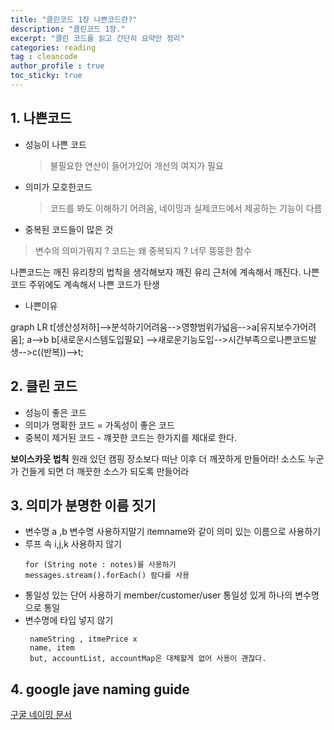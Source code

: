 ```yaml
---
title: "클린코드 1장 나쁜코드란?"
description: "클린코드 1장."
excerpt: "클린 코드를 읽고 간단히 요약만 정리"
categories: reading
tag : cleancode
author_profile : true 
toc_sticky: true
---
```


## 1. 나쁜코드 
- 성능이 나쁜 코드 
  >불필요한 연산이 들어가있어 개선의 여지가 필요

- 의미가 모호한코드
  > 코드를 봐도 이해하기 어려움, 네이밍과 실제코드에서 제공하는 기능이 다름 

- 중복된 코드들이 많은 것
 > 변수의 의미가뭐지 ? 코드는 왜 중복되지 ? 너무 뚱뚱한 함수

나쁜코드는 깨진 유리창의 법칙을 생각해보자 
깨진 유리 근처에 계속해서 깨진다. 나쁜 코드 주위에도 계속해서 나쁜 코드가 탄생

- 나쁜이유 
  
<div class="mermaid">
graph LR
t[생산성저하]-->분석하기어려움-->영향범위가넓음-->a[유지보수가어려움]; a-->b
b[새로운시스템도입필요] -->새로운기능도입-->시간부족으로나쁜코드발생-->c((반복))-->t;
</div>


## 2. 클린 코드  
 - 성능이 좋은 코드
 - 의미가 명확한 코드 = 가독성이 좋은 코드
 - 중복이 제거된 코드 - 꺠끗한 코드는 한가지를 제대로 한다.
 
 __보이스카웃 법칙__
 원래 있던 캠핑 장소보다 떠난 이후 더 깨끗하게 만들어라!
  소스도 누군가 건들게 되면 더 깨끗한 소스가 되도록 만들어라 

## 3. 의미가 분명한 이름 짓기
 - 변수명 a ,b  변수명 사용하지말기  itemname와 같이 의미 있는 이름으로 사용하기 
 - 루프 속 i,j,k 사용하지 않기  
   ```
   for (String note : notes)를 사용하기 
   messages.stream().forEach() 람다를 사용 
   ```
- 통일성 있는 단어 사용하기 
   member/customer/user 통일성 있게 하나의 변수명으로 통일
- 변수명에 타입 넣지 않기 
   ```
    nameString , itmePrice x
    name, item 
    but, accountList, accountMap은 대체할게 없어 사용이 괜찮다. 
   ```

## 4. google jave naming guide

[구굴 네이밍 문서](https://google.github.io/styleguide/javaguide.html#s5-naming)

